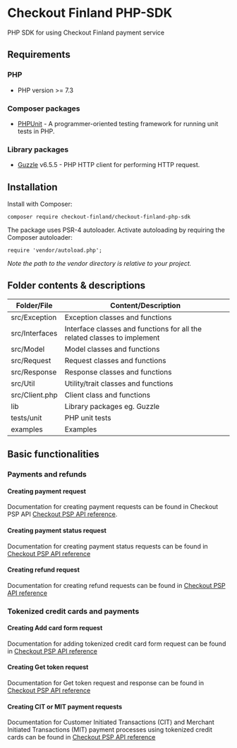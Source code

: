 # Checkout Finland PHP-SDK
PHP SDK for using Checkout Finland payment service

## Requirements

### PHP

- PHP version >= 7.3

### Composer packages

- [PHPUnit](https://github.com/sebastianbergmann/phpunit) - A programmer-oriented testing framework for running unit tests in PHP.

### Library packages
- [Guzzle](https://github.com/guzzle/guzzle) v6.5.5 - PHP HTTP client for performing HTTP request.

## Installation

Install with Composer:

```
composer require checkout-finland/checkout-finland-php-sdk
```

The package uses PSR-4 autoloader. Activate autoloading by requiring the Composer autoloader:

```
require 'vendor/autoload.php';
```

_Note the path to the vendor directory is relative to your project._

## Folder contents & descriptions

| Folder/File | Content/Description |
| ------------- | ------------- |
| src/Exception  | Exception classes and functions  |
| src/Interfaces  | Interface classes and functions for all the related classes to implement  |
| src/Model  | Model classes and functions  |
| src/Request  | Request classes and functions  |
| src/Response  | Response classes and functions  |
| src/Util  | Utility/trait classes and functions  |
| src/Client.php  | Client class and functions  |
| lib | Library packages eg. Guzzle
| tests/unit  | PHP unit tests  |
| examples  | Examples  |

## Basic functionalities

### Payments and refunds

#### Creating payment request

Documentation for creating payment requests can be found in Checkout PSP API [Checkout PSP API reference](https://checkoutfinland.github.io/psp-api/#/?id=create).

#### Creating payment status request

Documentation for creating payment status requests can be found in [Checkout PSP API reference](https://checkoutfinland.github.io/psp-api/#/?id=get)

#### Creating refund request

Documentation for creating refund requests can be found in [Checkout PSP API reference](https://checkoutfinland.github.io/psp-api/#/?id=refund)

### Tokenized credit cards and payments

#### Creating Add card form request

Documentation for adding tokenized credit card form request can be found in [Checkout PSP API reference](https://checkoutfinland.github.io/psp-api/#/?id=adding-tokenizing-cards)

#### Creating Get token request

Documentation for Get token request and response can be found in [Checkout PSP API reference](https://checkoutfinland.github.io/psp-api/#/?id=get-token)

#### Creating CIT or MIT payment requests

Documentation for Customer Initiated Transactions (CIT) and Merchant Initiated Transactions (MIT) payment processes using tokenized credit cards can be found in [Checkout PSP API reference](https://checkoutfinland.github.io/psp-api/#/?id=charging-a-token)
